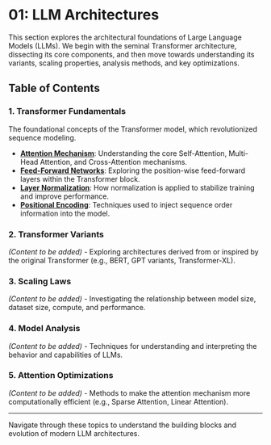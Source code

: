 # 01: LLM Architectures

This section explores the architectural foundations of Large Language Models (LLMs). We begin with the seminal Transformer architecture, dissecting its core components, and then move towards understanding its variants, scaling properties, analysis methods, and key optimizations.

## Table of Contents

### 1. Transformer Fundamentals

The foundational concepts of the Transformer model, which revolutionized sequence modeling.

*   [**Attention Mechanism**](./1_transformer_fundamentals/attention_mechanism.md): Understanding the core Self-Attention, Multi-Head Attention, and Cross-Attention mechanisms.
*   [**Feed-Forward Networks**](./1_transformer_fundamentals/feed_forward_networks.md): Exploring the position-wise feed-forward layers within the Transformer block.
*   [**Layer Normalization**](./1_transformer_fundamentals/layer_normalization.md): How normalization is applied to stabilize training and improve performance.
*   [**Positional Encoding**](./1_transformer_fundamentals/positional_encoding.md): Techniques used to inject sequence order information into the model.

### 2. Transformer Variants

*(Content to be added)* - Exploring architectures derived from or inspired by the original Transformer (e.g., BERT, GPT variants, Transformer-XL).

### 3. Scaling Laws

*(Content to be added)* - Investigating the relationship between model size, dataset size, compute, and performance.

### 4. Model Analysis

*(Content to be added)* - Techniques for understanding and interpreting the behavior and capabilities of LLMs.

### 5. Attention Optimizations

*(Content to be added)* - Methods to make the attention mechanism more computationally efficient (e.g., Sparse Attention, Linear Attention).

---

Navigate through these topics to understand the building blocks and evolution of modern LLM architectures.

